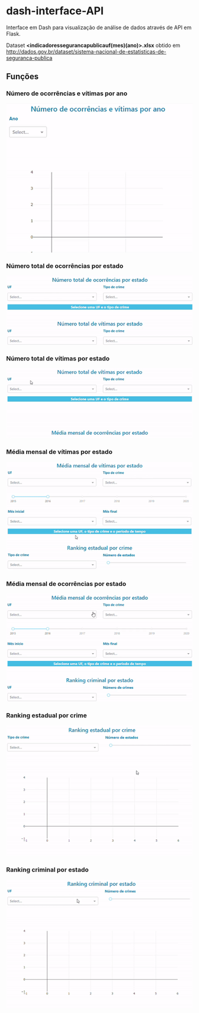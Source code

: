 # dash-interface-API

Interface em Dash para visualização de análise de dados através de API em Flask.

Dataset **<indicadoressegurancapublicauf(mes)(ano)>.xlsx** obtido em http://dados.gov.br/dataset/sistema-nacional-de-estatisticas-de-seguranca-publica

## Funções

### Número de ocorrências e vítimas por ano
![](screenshots/part1.gif)
### Número total de ocorrências por estado
![](screenshots/part2.gif)
### Número total de vítimas por estado
![](screenshots/part3.gif)
### Média mensal de vítimas por estado
![](screenshots/part4.gif)
### Média mensal de ocorrências por estado
![](screenshots/part5.gif)
### Ranking estadual por crime
![](screenshots/part6.gif)
### Ranking criminal por estado
![](screenshots/part7.gif)
